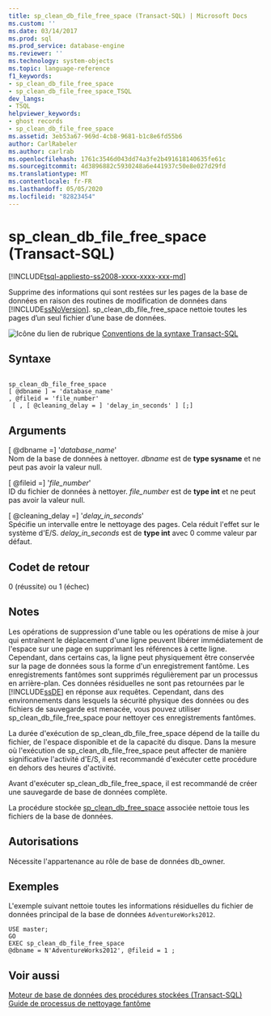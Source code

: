 ```yaml
---
title: sp_clean_db_file_free_space (Transact-SQL) | Microsoft Docs
ms.custom: ''
ms.date: 03/14/2017
ms.prod: sql
ms.prod_service: database-engine
ms.reviewer: ''
ms.technology: system-objects
ms.topic: language-reference
f1_keywords:
- sp_clean_db_file_free_space
- sp_clean_db_file_free_space_TSQL
dev_langs:
- TSQL
helpviewer_keywords:
- ghost records
- sp_clean_db_file_free_space
ms.assetid: 3eb53a67-969d-4cb8-9681-b1c8e6fd55b6
author: CarlRabeler
ms.author: carlrab
ms.openlocfilehash: 1761c3546d043dd74a3fe2b491618140635fe61c
ms.sourcegitcommit: 4d3896882c5930248a6e441937c50e8e027d29fd
ms.translationtype: MT
ms.contentlocale: fr-FR
ms.lasthandoff: 05/05/2020
ms.locfileid: "82823454"
---
```

# <a name="sp_clean_db_file_free_space-transact-sql"></a>sp_clean_db_file_free_space (Transact-SQL)
[!INCLUDE[tsql-appliesto-ss2008-xxxx-xxxx-xxx-md](../../includes/tsql-appliesto-ss2008-xxxx-xxxx-xxx-md.md)]

  Supprime des informations qui sont restées sur les pages de la base de données en raison des routines de modification de données dans [!INCLUDE[ssNoVersion](../../includes/ssnoversion-md.md)]. sp_clean_db_file_free_space nettoie toutes les pages d’un seul fichier d’une base de données.  
  
 ![Icône du lien de rubrique](../../database-engine/configure-windows/media/topic-link.gif "Icône du lien de rubrique") [Conventions de la syntaxe Transact-SQL](../../t-sql/language-elements/transact-sql-syntax-conventions-transact-sql.md)  
  
## <a name="syntax"></a>Syntaxe  
  
```  
  
sp_clean_db_file_free_space   
[ @dbname ] = 'database_name'   
, @fileid = 'file_number'   
 [ , [ @cleaning_delay = ] 'delay_in_seconds' ] [;]  
```  
  
## <a name="arguments"></a>Arguments  
 [ @dbname =] '*database_name*'  
 Nom de la base de données à nettoyer. *dbname* est de **type sysname** et ne peut pas avoir la valeur null.  
  
 [ @fileid =] '*file_number*'  
 ID du fichier de données à nettoyer. *file_number* est de **type int** et ne peut pas avoir la valeur null.  
  
 [ @cleaning_delay =] '*delay_in_seconds*'  
 Spécifie un intervalle entre le nettoyage des pages. Cela réduit l'effet sur le système d'E/S. *delay_in_seconds* est de **type int** avec 0 comme valeur par défaut.  
  
## <a name="return-code-values"></a>Codet de retour  
 0 (réussite) ou 1 (échec)  
  
## <a name="remarks"></a>Notes  
 Les opérations de suppression d'une table ou les opérations de mise à jour qui entraînent le déplacement d'une ligne peuvent libérer immédiatement de l'espace sur une page en supprimant les références à cette ligne. Cependant, dans certains cas, la ligne peut physiquement être conservée sur la page de données sous la forme d'un enregistrement fantôme. Les enregistrements fantômes sont supprimés régulièrement par un processus en arrière-plan. Ces données résiduelles ne sont pas retournées par le [!INCLUDE[ssDE](../../includes/ssde-md.md)] en réponse aux requêtes. Cependant, dans des environnements dans lesquels la sécurité physique des données ou des fichiers de sauvegarde est menacée, vous pouvez utiliser sp_clean_db_file_free_space pour nettoyer ces enregistrements fantômes.  
  
 La durée d'exécution de sp_clean_db_file_free_space dépend de la taille du fichier, de l'espace disponible et de la capacité du disque. Dans la mesure où l'exécution de sp_clean_db_file_free_space peut affecter de manière significative l'activité d'E/S, il est recommandé d'exécuter cette procédure en dehors des heures d'activité.  
  
 Avant d'exécuter sp_clean_db_file_free_space, il est recommandé de créer une sauvegarde de base de données complète.  
  
 La procédure stockée [sp_clean_db_free_space](../../relational-databases/system-stored-procedures/sp-clean-db-free-space-transact-sql.md) associée nettoie tous les fichiers de la base de données.  
  
## <a name="permissions"></a>Autorisations  
 Nécessite l'appartenance au rôle de base de données db_owner.  
  
## <a name="examples"></a>Exemples  
 L'exemple suivant nettoie toutes les informations résiduelles du fichier de données principal de la base de données `AdventureWorks2012`.  
  
```  
USE master;  
GO  
EXEC sp_clean_db_file_free_space   
@dbname = N'AdventureWorks2012', @fileid = 1 ;  
```  
  
## <a name="see-also"></a>Voir aussi  
 [Moteur de base de données des procédures stockées &#40;Transact-SQL&#41;](../../relational-databases/system-stored-procedures/database-engine-stored-procedures-transact-sql.md)
 <br>[Guide de processus de nettoyage fantôme](../ghost-record-cleanup-process-guide.md) 
  
  
